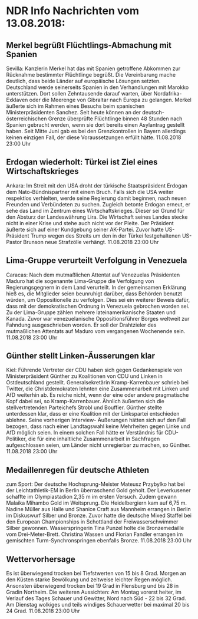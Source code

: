 # NDR Info Nachrichten vom 13.08.2018:


## Merkel begrüßt Flüchtlings-Abmachung mit Spanien
Sevilla: Kanzlerin Merkel hat das mit Spanien getroffene Abkommen zur Rücknahme bestimmter Flüchtlinge begrüßt. Die Vereinbarung mache deutlich, dass beide Länder auf europäische Lösungen setzten. Deutschland werde seinerseits Spanien in den Verhandlungen mit Marokko unterstützen. Dort sollen Zehntausende darauf warten, über Nordafrika-Exklaven oder die Meerenge von Gibraltar nach Europa zu gelangen. Merkel äußerte sich im Rahmen eines Besuchs beim spanischen Ministerpräsidenten Sanchez. Seit heute können an der deutsch-österreichischen Grenze überprüfte Flüchtlinge binnen 48 Stunden nach Spanien gebracht werden, wenn sie dort bereits einen Asylantrag gestellt haben. Seit Mitte Juni gab es bei den Grenzkontrollen in Bayern allerdings keinen einzigen Fall, der diese Voraussetzungen erfüllt hätte. 11.08.2018 23:00 Uhr 

## Erdogan wiederholt: Türkei ist Ziel eines Wirtschaftskrieges
Ankara: Im Streit mit den USA droht der türkische Staatspräsident Erdogan dem Nato-Bündnispartner mit einem Bruch. Falls sich die USA weiter respektlos verhielten, werde seine Regierung damit beginnen, nach neuen Freunden und Verbündeten zu suchen. Zugleich betonte Erdogan erneut, er sehe das Land im Zentrum eines Wirtschaftskrieges. Dieser sei Grund für den  Absturz der Landeswährung Lira. Die Wirtschaft seines Landes stecke nicht in einer Krise und stehe auch nicht vor der Pleite. Der Präsident äußerte sich auf einer Kundgebung seiner AK-Partei. Zuvor hatte US-Präsident Trump wegen des Streits um den in der Türkei festgehaltenen US-Pastor Brunson neue Strafzölle verhängt. 11.08.2018 23:00 Uhr 

## Lima-Gruppe verurteilt Verfolgung in Venezuela
Caracas: Nach dem mutmaßlichen Attentat auf Venezuelas Präsidenten Maduro hat die sogenannte Lima-Gruppe die Verfolgung von Regierungsgegnern in dem Land verurteilt. In der gemeinsamen Erklärung hieß es, die Mitglieder seien beunruhigt darüber, dass Behörden benutzt würden, um Oppositionelle zu verfolgen. Dies sei ein weiterer Beweis dafür, dass mit der demokratischen Ordnung in Venezuela gebrochen worden sei. Zu der Lima-Gruppe zählen mehrere lateinamerikanische Staaten und Kanada. Zuvor war venezuelanische Oppositionsführer Borges weltweit zur Fahndung ausgeschrieben worden. Er soll der Drahtzieler des mutmaßlichen Attentats auf Maduro vom vergangenen Wochenende sein. 11.08.2018 23:00 Uhr 

## Günther stellt Linken-Äusserungen klar
Kiel: Führende Vertreter der CDU haben sich gegen Gedankenspiele von Ministerpräsident Günther zu Koalitionen von CDU und Linken in Ostdeutschland gestellt. Generalsekretärin Kramp-Karrenbauer schrieb bei Twitter, die Christdemokraten lehnten eine Zusammenarbeit mit Linken und AfD weiterhin ab. Es reiche nicht, wenn der eine oder andere pragmatische Kopf dabei sei, so Kramp-Karrenbauer. Ähnlich äußerten sich die stellvertretenden Parteichefs Strobl und Bouffier. Günther stellte unterdessen klar, dass er eine Koalition mit der Linkspartei entschieden ablehne. Seine vorherigen Interview- Äußerungen hätten sich auf den Fall bezogen, dass nach einer Landtagswahl keine Mehrheiten gegen Linke und AfD möglich seien. In einem solchen Fall hätte er Verständnis für CDU-Politiker, die für eine inhaltliche Zusammenarbeit in Sachfragen aufgeschlossen seien, um Länder nicht unregierbar zu machen, so Günther. 11.08.2018 23:00 Uhr 

## Medaillenregen für deutsche Athleten
zum Sport: Der deutsche Hochsprung-Meister Mateusz Przybylko hat bei der Leichtathletik-EM in Berlin überraschend Gold geholt. Der Leverkusener schaffte im Olympiastadion 2,35 m im ersten Versuch. Zudem gewann Malaika Mihambo Gold im Weitsprung. Die Heidelbergiern kam auf 6,75 m. Nadine Müller aus Halle und Shanice Craft aus Mannheim errangen in Berlin im Diskuswurf Silber und Bronze. Zuvor hatte die deutsche Mixed Staffel bei den European Championships in Schottland der Freiwasserschwimmer Silber gewonnen. Wasserspringerin Tina Punzel holte die Bronzemedaille vom Drei-Meter-Brett. Christina Wassen und Florian Fandler errangen im gemischten Turm-Synchronspringen ebenfalls Bronze. 11.08.2018 23:00 Uhr 

## Wettervorhersage
Es ist überwiegend trocken bei Tiefstwerten von 15 bis 8 Grad. Morgen an den Küsten starke Bewölkung und zeitweise leichter Regen möglich. Ansonsten überwiegend trocken bei 19 Grad in Flensburg und bis 28 in Gradin Northeim. Die weiteren Aussichten:
Am Montag vorerst heiter, im Verlauf des Tages Schauer und Gewitter, Nord nach Süd - 22 bis 32 Grad. Am Dienstag wolkiges und teils windiges Schauerwetter bei maximal 20 bis 24 Grad. 11.08.2018 23:00 Uhr 

